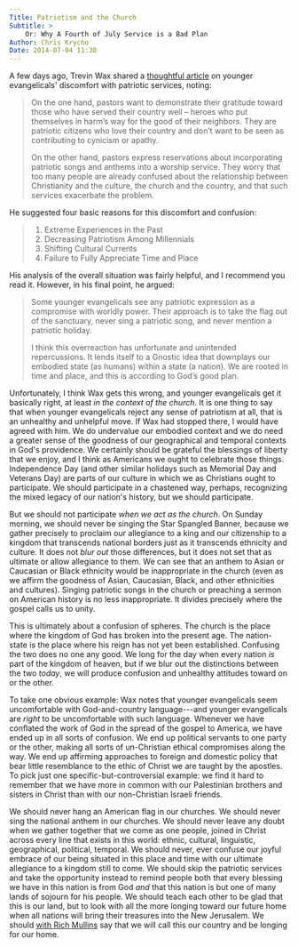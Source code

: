 ```yaml
---
Title: Patriotism and the Church
Subtitle: >
    Or: Why A Fourth of July Service is a Bad Plan
Author: Chris Krycho
Date: 2014-07-04 11:30
---
```


A few days ago, Trevin Wax shared a [thoughtful article][wax] on younger
evangelicals' discomfort with patriotic services, noting:

> On the one hand, pastors want to demonstrate their gratitude toward those who
> have served their country well – heroes who put themselves in harm’s way for
> the good of their neighbors. They are patriotic citizens who love their
> country and don’t want to be seen as contributing to cynicism or apathy.
>
> On the other hand, pastors express reservations about incorporating patriotic
> songs and anthems into a worship service. They worry that too many people are
> already confused about the relationship between Christianity and the culture,
> the church and the country, and that such services exacerbate the problem.

He suggested four basic reasons for this discomfort and confusion:

> 1. Extreme Experiences in the Past
> 2. Decreasing Patriotism Among Millennials
> 3. Shifting Cultural Currents
> 4. Failure to Fully Appreciate Time and Place

His analysis of the overall situation was fairly helpful, and I recommend you
read it. However, in his final point, he argued:

> Some younger evangelicals see any patriotic expression as a compromise with
> worldly power. Their approach is to take the flag out of the sanctuary, never
> sing a patriotic song, and never mention a patriotic holiday.
>
> I think this overreaction has unfortunate and unintended repercussions. It
> lends itself to a Gnostic idea that downplays our embodied state (as humans)
> within a state (a nation). We are rooted in time and place, and this is
> according to God’s good plan.

Unfortunately, I think Wax gets this wrong, and younger evangelicals get it
basically right, at least *in the context of the church*. It is one thing to say
that when younger evangelicals reject any sense of patriotism at all, that is an
unhealthy and unhelpful move. If Wax had stopped there, I would have agreed with
him. We do undervalue our embodied context and we do need a greater sense of the
goodness of our geographical and temporal contexts in God's providence. We
certainly should be grateful the blessings of liberty that we enjoy, and I think
as Americans we ought to celebrate those things. Independence Day (and other
similar holidays such as Memorial Day and Veterans Day) are parts of our culture
in which we as Christians ought to participate. We should participate in a
chastened way, perhaps, recognizing the mixed legacy of our nation's history,
but we should participate.

But we should not participate *when we act as the church*. On Sunday morning, we
should never be singing the Star Spangled Banner, because we gather precisely to
proclaim our allegiance to a king and our citizenship to a kingdom that
transcends national borders just as it transcends ethnicity and culture. It does
not *blur out* those differences, but it does not set that as ultimate or allow
allegiance to them. We can see that an anthem to Asian or Caucasian or Black
ethnicity would be inappropriate in the church (even as we affirm the goodness
of Asian, Caucasian, Black, and other ethnicities and cultures). Singing
patriotic songs in the church or preaching a sermon on American history is no
less inappropriate. It divides precisely where the gospel calls us to unity.

This is ultimately about a confusion of spheres. The church is the place where
the kingdom of God has broken into the present age. The nation-state is the
place where his reign has not yet been established. Confusing the two does no
one any good. We long for the day when every nation *is* part of the kingdom of
heaven, but if we blur out the distinctions between the two *today*, we will
produce confusion and unhealthy attitudes toward on or the other.

To take one obvious example: Wax notes that younger evangelicals seem
uncomfortable with God-and-country language---and younger evangelicals are
*right* to be uncomfortable with such language. Whenever we have conflated the
work of God in the spread of the gospel to America, we have ended up in all
sorts of confusion. We end up political servants to one party or the other,
making all sorts of un-Christian ethical compromises along the way. We end up
affirming approaches to foreign and domestic policy that bear little resemblance
to the ethic of Christ we are taught by the apostles. To pick just one
specific-but-controversial example: we find it hard to remember that we have
more in common with our Palestinian brothers and sisters in Christ than with our
non-Christian Israeli friends.

We should never hang an American flag in our churches. We should never sing the
national anthem in our churches. We should never leave any doubt when we gather
together that we come as one people, joined in Christ across every line that
exists in this world: ethnic, cultural, linguistic, geographical, political,
temporal. We should never, ever confuse our joyful embrace of our being situated
in this place and time with our ultimate allegiance to a kingdom still to come.
We should skip the patriotic services and take the opportunity instead to remind
people both that every blessing we have in this nation is from God *and* that
this nation is but one of many lands of sojourn for his people. We should teach
each other to be glad that this is our land, but to look with all the more
longing toward our future home when all nations will bring their treasures into
the New Jerusalem. We should [with Rich Mullins][sojourn] say that we will call
this our country and be longing for our home.

[wax]: http://thegospelcoalition.org/blogs/trevinwax/2014/07/02/why-younger-evangelicals-may-feel-uneasy-in-a-patriotic-church-service/ "Why Younger Evangelicals May Feel Uneasy in a Patriotic Church Service"

[sojourn]: http://www.youtube.com/watch?v=oEiXrRmtDIk&feature=kp "Land of My Sojourn"
